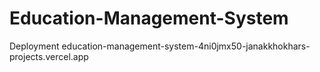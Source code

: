 # Education-Management-System


Deployment
education-management-system-4ni0jmx50-janakkhokhars-projects.vercel.app
